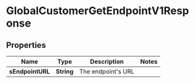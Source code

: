 

# GlobalCustomerGetEndpointV1Response

## Properties

Name | Type | Description | Notes
------------ | ------------- | ------------- | -------------
**sEndpointURL** | **String** | The endpoint&#39;s URL | 




